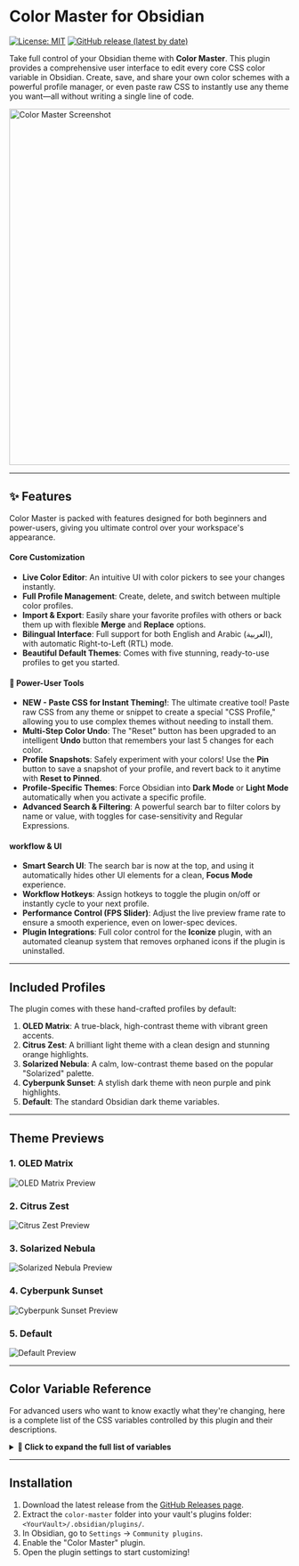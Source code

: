 # Color Master for Obsidian

[![License: MIT](https://img.shields.io/badge/License-MIT-yellow.svg)](https://opensource.org/licenses/MIT) [![GitHub release (latest by date)](https://img.shields.io/github/v/release/YazanAmmar/obsidian-color-master?color=blue&label=version)](https://github.com/YazanAmmar/obsidian-color-master/releases)

Take full control of your Obsidian theme with **Color Master**. This plugin provides a comprehensive user interface to edit every core CSS color variable in Obsidian. Create, save, and share your own color schemes with a powerful profile manager, or even paste raw CSS to instantly use any theme you want—all without writing a single line of code.

<img width="2560" height="640" alt="Color Master Screenshot" src="Images/color-master.svg" />

---

## ✨ Features

Color Master is packed with features designed for both beginners and power-users, giving you ultimate control over your workspace's appearance.

#### Core Customization
* **Live Color Editor**: An intuitive UI with color pickers to see your changes instantly.
* **Full Profile Management**: Create, delete, and switch between multiple color profiles.
* **Import & Export**: Easily share your favorite profiles with others or back them up with flexible **Merge** and **Replace** options.
* **Bilingual Interface**: Full support for both English and Arabic (العربية), with automatic Right-to-Left (RTL) mode.
* **Beautiful Default Themes**: Comes with five stunning, ready-to-use profiles to get you started.

#### 🚀 Power-User Tools
* **NEW - Paste CSS for Instant Theming!**: The ultimate creative tool! Paste raw CSS from any theme or snippet to create a special "CSS Profile," allowing you to use complex themes without needing to install them.
* **Multi-Step Color Undo**: The "Reset" button has been upgraded to an intelligent **Undo** button that remembers your last 5 changes for each color.
* **Profile Snapshots**: Safely experiment with your colors! Use the **Pin** button to save a snapshot of your profile, and revert back to it anytime with **Reset to Pinned**.
* **Profile-Specific Themes**: Force Obsidian into **Dark Mode** or **Light Mode** automatically when you activate a specific profile.
* **Advanced Search & Filtering**: A powerful search bar to filter colors by name or value, with toggles for case-sensitivity and Regular Expressions.

#### workflow & UI
* **Smart Search UI**: The search bar is now at the top, and using it automatically hides other UI elements for a clean, **Focus Mode** experience.
* **Workflow Hotkeys**: Assign hotkeys to toggle the plugin on/off or instantly cycle to your next profile.
* **Performance Control (FPS Slider)**: Adjust the live preview frame rate to ensure a smooth experience, even on lower-spec devices.
* **Plugin Integrations**: Full color control for the **Iconize** plugin, with an automated cleanup system that removes orphaned icons if the plugin is uninstalled.

---

## Included Profiles

The plugin comes with these hand-crafted profiles by default:

1.  **OLED Matrix**: A true-black, high-contrast theme with vibrant green accents.
2.  **Citrus Zest**: A brilliant light theme with a clean design and stunning orange highlights.
3.  **Solarized Nebula**: A calm, low-contrast theme based on the popular "Solarized" palette.
4.  **Cyberpunk Sunset**: A stylish dark theme with neon purple and pink highlights.
5.  **Default**: The standard Obsidian dark theme variables.

---

## Theme Previews

### 1. OLED Matrix
<img alt="OLED Matrix Preview" src="Images/oled-matrix.png" />

### 2. Citrus Zest
<img alt="Citrus Zest Preview" src="Images/citruz-zest.png" />

### 3. Solarized Nebula
<img alt="Solarized Nebula Preview" src="Images/solarized-nebula.png" />

### 4. Cyberpunk Sunset
<img alt="Cyberpunk Sunset Preview" src="Images/cyber-punk.png" />

### 5. Default
<img alt="Default Preview" src="Images/default.png" />

---

## Color Variable Reference

For advanced users who want to know exactly what they're changing, here is a complete list of the CSS variables controlled by this plugin and their descriptions.

<details>
<summary><strong>🎨 Click to expand the full list of variables</strong></summary>

| Variable | Description |
|---|---|
| **Plugin Integrations** | |
| `--iconize-icon-color` | Sets the color for all icons added by the Iconize plugin, overriding its native color settings for a unified look.<br><br>This entire feature is controlled by the **"Override Iconize Plugin Colors"** toggle in the settings. This override is completely non-destructive:<br>- When turned **ON**, Color Master applies this custom color to the icons.<br>- When turned **OFF**, Color Master stops managing the colors, and your original settings from the Iconize plugin are instantly restored without any permanent changes to your configuration. |
| **Backgrounds** | |
| `--background-primary` | Main background color for the entire app, especially for editor and note panes. |
| `--background-primary-alt` | An alternate background color, often used for the active line in the editor. |
| `--background-secondary` | Secondary background, typically used for sidebars and other UI panels. |
| `--background-secondary-alt`| An alternate secondary background, used for the file explorer's active file. |
| `--background-modifier-border`| The color of borders on various UI elements like buttons and inputs. |
| `--background-modifier-border-hover`| The border color when you hover over an element. |
| `--background-modifier-border-focus`| The border color for a focused element, like a selected text field. |
| `--background-modifier-flair`| Background color for special UI elements, like the 'Syncing' or 'Indexing' status. |
| `--background-modifier-hover` | The background color of elements when you hover over them (e.g., list items). |
| `--background-modifier-active`| The background color of an element when it's actively being clicked or is selected. |
| **Text** | |
| `--text-normal` | The default text color for all notes and most of the UI. |
| `--text-muted` | A slightly faded text color, used for less important information like file metadata. |
| `--text-faint` | The most faded text color, for very subtle UI text or disabled elements. |
| `--text-on-accent` | Text color that appears on top of accented backgrounds (like on a primary button). |
| `--text-accent` | The primary accent color for text, used for links and highlighted UI elements. |
| `--text-accent-hover` | The color of accent text (like links) when you hover over it. |
| `--text-selection` | The background color of text that you have selected with your cursor. |
| `--text-highlight-bg` | The background color for text highlighted with `==highlight==` syntax. |
| `--tag-color` | Sets the text color of #tags. |
| `--tag-color-hover` | Sets the text color of #tags when hovering over them. |
| `--tag-bg` | Sets the background color of #tags, allowing for a 'pill' shape. |
| **Headings** | |
| `-h1-color` | The color of H1 heading text. |
| `-h2-color` | The color of H2 heading text. |
| `-h3-color` | The color of H3 heading text. |
| `-h4-color` | The color of H4 heading text. |
| `-h5-color` | The color of H5 heading text. |
| `-h6-color` | The color of H6 heading text. |
| **Interactive Elements** | |
| `--interactive-normal` | The background color for interactive elements like buttons. |
| `--interactive-hover` | The background color for interactive elements when hovered. |
| `--interactive-accent` | The accent color for important interactive elements (e.g., the 'Create' button). |
| `--interactive-accent-hover`| The accent color for important interactive elements when hovered. |
| `--interactive-success` | Color indicating a successful operation (e.g., green). |
| `--interactive-error` | Color indicating an error (e.g., red). |
| `--interactive-warning` | Color indicating a warning (e.g., yellow). |
| **UI Elements** | |
| `--titlebar-background` | The background color of the main window's title bar. |
| `--titlebar-background-focused`| The title bar background color when the window is active. |
| `--titlebar-text-color` | The text color in the title bar. |
| `--sidebar-background` | Specifically targets the background of the sidebars. |
| `--sidebar-border-color` | The color of the border next to the sidebars. |
| `--header-background` | The background for headers within panes (e.g., note title header). |
| `--header-border-color` | The border color below pane headers. |
| `--vault-name-color` | The color of your vault's name in the top-left corner. |
| **Graph View** | |
| `--graph-line` | The color of the connection lines between notes in the Graph View. |
| `--graph-node` | The color of the circular nodes for existing notes. |
| `--graph-text` | The color of the text labels on the graph nodes. |
| `--graph-node-unresolved` | The color of nodes for notes that do not exist yet (unresolved links). |
| `--graph-node-focused` | Color of the node that is focused or hovered (highlighted node). |
| `--graph-node-tag`| Color of nodes representing tags when tags are shown in the graph. |
| `--graph-node-attachment` | Color of nodes representing attachments (e.g., image or other linked files). |
| **Misc** | |
| `--scrollbar-thumb-bg` | The color of the draggable part of the scrollbar. |
| `--scrollbar-bg` | The color of the scrollbar track (the background). |
| `--divider-color` | The color of horizontal lines (`---`) and other dividers in the UI. |
| `--checklist-done-color` | The color of the checkmark and text for a completed to-do item. |

</details>

---

## Installation

1.  Download the latest release from the [GitHub Releases page](https://github.com/yazanammar/obsidian-color-master/releases).
2.  Extract the `color-master` folder into your vault's plugins folder: `<YourVault>/.obsidian/plugins/`.
3.  In Obsidian, go to `Settings` -> `Community plugins`.
4.  Enable the "Color Master" plugin.
5.  Open the plugin settings to start customizing!
